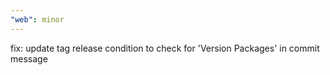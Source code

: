 ```yaml
---
"web": minor
---
```


fix: update tag release condition to check for 'Version Packages' in commit message
